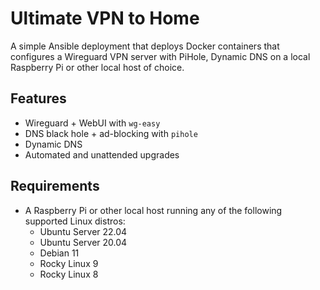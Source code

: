 # Ultimate VPN to Home

A simple Ansible deployment that deploys Docker containers that configures a Wireguard VPN server with PiHole, Dynamic DNS on a local Raspberry Pi or other local host of choice.

## Features
* Wireguard + WebUI with `wg-easy`
* DNS black hole + ad-blocking with `pihole`
* Dynamic DNS
* Automated and unattended upgrades

## Requirements
* A Raspberry Pi or other local host running any of the following supported Linux distros:
  * Ubuntu Server 22.04
  * Ubuntu Server 20.04
  * Debian 11
  * Rocky Linux 9
  * Rocky Linux 8
